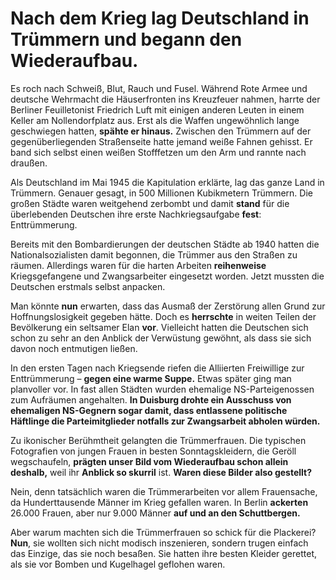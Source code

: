 # Nach dem Krieg lag Deutschland in Trümmern und begann den Wiederaufbau.

Es roch nach Schweiß, Blut, Rauch und Fusel. Während Rote Armee und deutsche Wehrmacht die Häuserfronten ins Kreuzfeuer nahmen, harrte der Berliner Feuilletonist Friedrich Luft mit einigen anderen Leuten in einem Keller am Nollendorfplatz aus. Erst als die Waffen ungewöhnlich lange geschwiegen hatten, **spähte er hinaus.** Zwischen den Trümmern auf der gegenüberliegenden Straßenseite hatte jemand weiße Fahnen gehisst. Er band sich selbst einen weißen Stofffetzen um den Arm und rannte nach draußen.

Als Deutschland im Mai 1945 die Kapitulation erklärte, lag das ganze Land in Trümmern. Genauer gesagt, in 500 Millionen Kubikmetern Trümmern. Die großen Städte waren weitgehend zerbombt und damit **stand** für die überlebenden Deutschen ihre erste Nachkriegsaufgabe **fest**: Enttrümmerung.

Bereits mit den Bombardierungen der deutschen Städte ab 1940 hatten die Nationalsozialisten damit begonnen, die Trümmer aus den Straßen zu räumen. Allerdings waren für die harten Arbeiten **reihenweise** Kriegsgefangene und Zwangsarbeiter eingesetzt worden. Jetzt mussten die Deutschen erstmals selbst anpacken.

Man könnte **nun** erwarten, dass das Ausmaß der Zerstörung allen Grund zur Hoffnungslosigkeit gegeben hätte. Doch es **herrschte** in weiten Teilen der Bevölkerung ein seltsamer Elan **vor**. Vielleicht hatten die Deutschen sich schon zu sehr an den Anblick der Verwüstung gewöhnt, als dass sie sich davon noch entmutigen ließen.

In den ersten Tagen nach Kriegsende riefen die Alliierten Freiwillige zur Enttrümmerung – **gegen eine warme Suppe.** Etwas später ging man planvoller vor. In fast allen Städten wurden ehemalige NS-Parteigenossen zum Aufräumen angehalten. **In Duisburg drohte ein Ausschuss von ehemaligen NS-Gegnern sogar damit, dass entlassene politische Häftlinge die Parteimitglieder notfalls zur Zwangsarbeit abholen würden.**

Zu ikonischer Berühmtheit gelangten die Trümmerfrauen. Die typischen Fotografien von jungen Frauen in besten Sonntagskleidern, die Geröll wegschaufeln, **prägten unser Bild vom Wiederaufbau schon allein deshalb,** weil ihr **Anblick so skurril** ist. **Waren diese Bilder also gestellt?**

Nein, denn tatsächlich waren die Trümmerarbeiten vor allem Frauensache, da Hunderttausende Männer im Krieg gefallen waren. In Berlin **ackerten** 26.000 Frauen, aber nur 9.000 Männer **auf und an den Schuttbergen.**

Aber warum machten sich die Trümmerfrauen so schick für die Plackerei? **Nun**, sie wollten sich nicht modisch inszenieren, sondern trugen einfach das Einzige, das sie noch besaßen. Sie hatten ihre besten Kleider gerettet, als sie vor Bomben und Kugelhagel geflohen waren.
